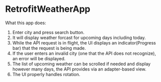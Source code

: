 # RetrofitWeatherApp

What this app does:

1) Enter city and press search button.
2) It will display weather forcast for upcoming days including today.
3) While the API request is in flight, the UI displays an indicator(Progress bar) that the request is being made.
4) If the user enters an invalid city (one that the API does not recognize), an error will be displayed.
5) The list of upcoming weather can be scrolled if needed and display however many days, the API provides via an adapter-based view.
6) The UI properly handles rotation.
